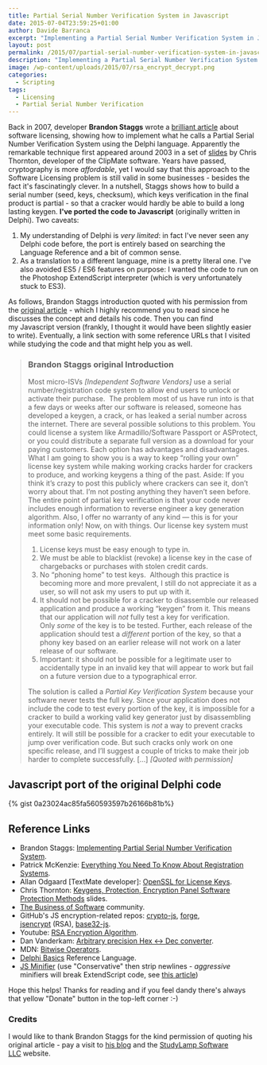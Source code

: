 ```yaml
---
title: Partial Serial Number Verification System in Javascript
date: 2015-07-04T23:59:25+01:00
author: Davide Barranca
excerpt: "Implementing a Partial Serial Number Verification System in Javascript - a port of Brandon Staggs' original code in Delphi"
layout: post
permalink: /2015/07/partial-serial-number-verification-system-in-javascript/
description: "Implementing a Partial Serial Number Verification System in Javascript - a port of Brandon Staggs' original code in Delphi"
image: /wp-content/uploads/2015/07/rsa_encrypt_decrypt.png
categories:
  - Scripting
tags:
  - Licensing
  - Partial Serial Number Verification
---
```


Back in 2007, developer **Brandon Staggs** wrote a [brilliant article](http://www.brandonstaggs.com/2007/07/26/implementing-a-partial-serial-number-verification-system-in-delphi/) about software licensing, showing how to implement what he calls a Partial Serial Number Verification System using the Delphi language. Apparently the remarkable technique first appeared around 2003 in a set of [slides](http://www.thornsoft.com/sic/2004/keys2004.ppt) by Chris Thornton, developer of the ClipMate software. Years have passed, cryptography is more _affordable_, yet I would say that this approach to the Software Licensing problem is still valid in some businesses - besides the fact it's fascinatingly clever. In a nutshell, Staggs shows how to build a serial number (seed, keys, checksum), which keys verification in the final product is partial - so that a cracker would hardly be able to build a long lasting keygen. **I've ported the code to Javascript** (originally written in Delphi). Two caveats:

1.  My understanding of Delphi is _very limited_: in fact I've never seen any Delphi code before, the port is entirely based on searching the Language Reference and a bit of common sense.
2.  As a translation to a different language, mine is a pretty literal one. I've also avoided ES5 / ES6 features on purpose: I wanted the code to run on the Photoshop ExtendScript interpreter (which is very unfortunately stuck to ES3).

As follows, Brandon Staggs introduction quoted with his permission from the [original article](http://www.brandonstaggs.com/2007/07/26/implementing-a-partial-serial-number-verification-system-in-delphi/) \- which I highly recommend you to read since he discusses the concept and details his code. Then you can find my Javascript version (frankly, I thought it would have been slightly easier to write). Eventually, a link section with some reference URLs that I visited while studying the code and that might help you as well.

> ### Brandon Staggs original Introduction
>
> Most micro-ISVs _\[Independent Software Vendors\]_ use a serial number/registration code system to allow end users to unlock or activate their purchase.  The problem most of us have run into is that a few days or weeks after our software is released, someone has developed a keygen, a crack, or has leaked a serial number across the internet. There are several possible solutions to this problem. You could license a system like Armadillo/Software Passport or ASProtect, or you could distribute a separate full version as a download for your paying customers. Each option has advantages and disadvantages. What I am going to show you is a way to keep “rolling your own” license key system while making working cracks harder for crackers to produce, and working keygens a thing of the past. Aside: If you think it’s crazy to post this publicly where crackers can see it, don’t worry about that. I’m not posting anything they haven’t seen before. The entire point of partial key verification is that your code never includes enough information to reverse engineer a key generation algorithm. Also, I offer no warranty of any kind — this is for your information only! Now, on with things. Our license key system must meet some basic requirements.
>
> 1.  License keys must be easy enough to type in.
> 2.  We must be able to blacklist (revoke) a license key in the case of chargebacks or purchases with stolen credit cards.
> 3.  No “phoning home” to test keys.  Although this practice is becoming more and more prevalent, I still do not appreciate it as a user, so will not ask my users to put up with it.
> 4.  It should not be possible for a cracker to disassemble our released application and produce a working “keygen” from it. This means that our application will _not_ fully test a key for verification. Only _some_ of the key is to be tested. Further, each release of the application should test a _different_ portion of the key, so that a phony key based on an earlier release will not work on a later release of our software.
> 5.  Important: it should not be possible for a legitimate user to accidentally type in an invalid key that will appear to work but fail on a future version due to a typographical error.
>
> The solution is called a _Partial Key Verification System_ because your software never tests the full key. Since your application does not include the code to test every portion of the key, it is impossible for a cracker to build a working valid key generator just by disassembling your executable code. This system is _not_ a way to prevent cracks entirely. It will still be possible for a cracker to edit your executable to jump over verification code. But such cracks only work on one specific release, and I’ll suggest a couple of tricks to make their job harder to complete successfully. [...] _[Quoted with permission]_

## Javascript port of the original Delphi code

{% gist 0a23024ac85fa560593597b26166b81b%}

## Reference Links

*   Brandon Staggs: [Implementing Partial Serial Number Verification System](http://www.brandonstaggs.com/2007/07/26/implementing-a-partial-serial-number-verification-system-in-delphi/).
*   Patrick McKenzie: [Everything You Need To Know About Registration Systems](http://www.kalzumeus.com/2006/09/05/everything-you-need-to-know-about-registration-systems/).
*   Allan Odgaard \[TextMate developer\]: [OpenSSL for License Keys](http://sigpipe.macromates.com/2004/09/05/using-openssl-for-license-keys/).
*   Chris Thornton: [Keygens, Protection, Encryption Panel Software Protection Methods](http://www.thornsoft.com/sic/2004/keys2004.ppt) slides.
*   [The Business of Software](http://discuss.joelonsoftware.com/default.asp?ixDiscussGroup=5&pg=pgSearchDiscussGroup&qDiscuss=partial+key+verification) community.
*   GitHub's JS encryption-related repos: [crypto-js](https://github.com/brix/crypto-js), [forge](https://github.com/digitalbazaar/forge), [jsencrypt](https://github.com/travist/jsencrypt) (RSA), [base32-js](https://github.com/agnoster/base32-js).
*   Youtube: [RSA Encryption Algorithm](https://www.youtube.com/watch?v=wXB-V_Keiu8).
*   Dan Vanderkam: [Arbitrary precision Hex <-> Dec converter](http://www.danvk.org/hex2dec.html).
*   MDN: [Bitwise Operators](https://developer.mozilla.org/it/docs/Web/JavaScript/Reference/Operators/Bitwise_Operators).
*   [Delphi Basics](http://www.delphibasics.co.uk/index.html) Reference Language.
*   [JS Minifier](http://fmarcia.info/jsmin/test.html) (use "Conservative" then strip newlines - _aggressive_ minifiers will break ExtendScript code, see [this article](http://localhost:8888/2013/08/testing-minified-js-libraries-in-extendscript/))

Hope this helps! Thanks for reading and if you feel dandy there's always that yellow "Donate" button in the top-left corner :-)

### Credits

I would like to thank Brandon Staggs for the kind permission of quoting his original article - pay a visit to [his blog](http://brandonstaggs.com) and the [StudyLamp Software LLC](http://www.studylamp.com) website.
